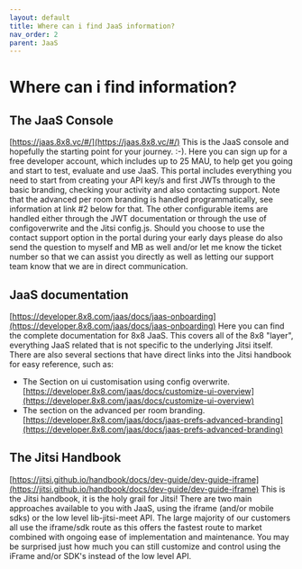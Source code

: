 ```yaml
---
layout: default
title: Where can i find JaaS information?
nav_order: 2
parent: JaaS
---
```


# Where can i find information?

## The JaaS Console  
[https://jaas.8x8.vc/#/](https://jaas.8x8.vc/#/)
This is the JaaS console and hopefully the starting point for your journey. :-).
Here you can sign up for a free developer account, which includes up to 25 MAU, to help get you going and start to test, evaluate and use JaaS.  This portal includes everything you need to start from creating your API key/s and first JWTs through to the basic branding, checking your activity and also contacting support.  Note that the advanced per room branding is handled programmatically, see information at link #2 below for that.  The other configurable items are handled either through the JWT documentation or through the use of configoverwrite and the Jitsi config.js.
Should you choose to use the contact support option in the portal during your early days please do also send the question to myself and MB as well and/or let me know the ticket number so that we can assist you directly as well as letting our support team know that we are in direct communication.

## JaaS documentation  
[https://developer.8x8.com/jaas/docs/jaas-onboarding](https://developer.8x8.com/jaas/docs/jaas-onboarding)
Here you can find the complete documentation for 8x8 JaaS.  This covers all of the 8x8 "layer", everything JaaS related that is not specific to the underlying Jitsi itself.  There are also several sections that have direct links into the Jitsi handbook for easy reference, such as:

* The Section on ui customisation using config overwrite. [https://developer.8x8.com/jaas/docs/customize-ui-overview](https://developer.8x8.com/jaas/docs/customize-ui-overview)
* The section on the advanced per room branding. [https://developer.8x8.com/jaas/docs/jaas-prefs-advanced-branding](https://developer.8x8.com/jaas/docs/jaas-prefs-advanced-branding)

## The Jitsi Handbook  
[https://jitsi.github.io/handbook/docs/dev-guide/dev-guide-iframe](https://jitsi.github.io/handbook/docs/dev-guide/dev-guide-iframe)
This is the Jitsi handbook, it is the holy grail for Jitsi!
There are two main approaches available to you with JaaS, using the iframe (and/or mobile sdks) or the low level lib-jitsi-meet API.  The large majority of our customers all use the iframe/sdk route as this offers the fastest route to market combined with ongoing ease of implementation and maintenance.  You may be surprised just how much you can still customize and control using the iFrame and/or SDK's instead of the low level API.
